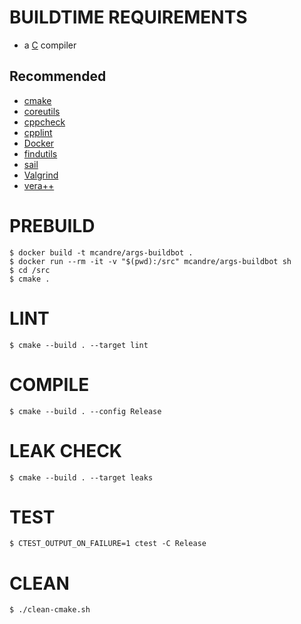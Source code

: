 # BUILDTIME REQUIREMENTS

* a [C](https://en.wikipedia.org/wiki/List_of_compilers#C_compilers) compiler

## Recommended

* [cmake](https://cmake.org/)
* [coreutils](https://www.gnu.org/software/coreutils/)
* [cppcheck](http://cppcheck.sourceforge.net/)
* [cpplint](https://github.com/cpplint/cpplint)
* [Docker](https://www.docker.com/)
* [findutils](https://www.gnu.org/software/findutils/)
* [sail](https://github.com/mcandre/sail)
* [Valgrind](https://valgrind.org/)
* [vera++](https://bitbucket.org/verateam/vera/wiki/Home)

# PREBUILD

```console
$ docker build -t mcandre/args-buildbot .
$ docker run --rm -it -v "$(pwd):/src" mcandre/args-buildbot sh
$ cd /src
$ cmake .
```

# LINT

```console
$ cmake --build . --target lint
```

# COMPILE

```console
$ cmake --build . --config Release
```

# LEAK CHECK

```console
$ cmake --build . --target leaks
```

# TEST

```console
$ CTEST_OUTPUT_ON_FAILURE=1 ctest -C Release
```

# CLEAN

```console
$ ./clean-cmake.sh
```
